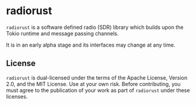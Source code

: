 # radiorust

`radiorust` is a software defined radio (SDR) library which builds upon the
Tokio runtime and message passing channels.

It is in an early alpha stage and its interfaces may change at any time.

## License

`radiorust` is dual-licensed under the terms of the Apache License,
Version 2.0, and the MIT License. Use at your own risk. Before contributing,
you must agree to the publication of your work as part of `radiorust` under
these licenses.
